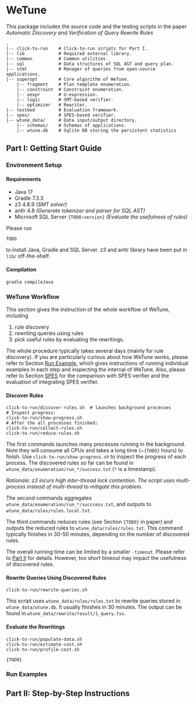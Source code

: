 # WeTune

This package includes the source code and the testing scripts in the paper
*Automatic Discovery and Verification of Query Rewrite Rules*

```shell
.
|-- click-to-run    # Click-to-run scripts for Part I.
|-- lib             # Required external library.
|-- common          # Common utilities.
|-- sql             # Data structures of SQL AST and query plan.
|-- stmt            # Manager of queries from open-source applications.
|-- superopt        # Core algorithm of WeTune.
    |-- fragment    # Plan template enumeration.
    |-- constraint  # Constraint enumeration.
    |-- uexpr       # U-expression.
    |-- logic       # SMT-based verifier.
    |-- optimizer   # Rewriter.
|-- testbed         # Evaluation framework.
|-- spes/           # SPES-based verifier.
|-- wtune_data/     # Data input/output directory.
    |-- schemas/    # Schemas of applications.
    |-- wtune.db    # Sqlite DB storing the persistent statistics
```

## Part I: Getting Start Guide

### Environment Setup

#### Requirements

* Java 17
* Gradle 7.3.3
* z3 4.8.9  *(SMT solver)*
* antlr 4.8  *(Generate tokenizer and parser for SQL AST)*
* Microsoft SQL Server `{TODO:version}` *(Evaluate the usefulness of rules)*

Please run
```shell
TODO
```
to install Java, Gradle and SQL Server.
z3 and antlr library have been put in `lib/` off-the-shelf.

#### Compilation

```shell
gradle compileJava
```

### WeTune Workflow

This section gives the instruction of the whole workflow of WeTune, including

1. rule discovery
2. rewriting queries using rules
3. pick useful rules by evaluating the rewritings.

The whole procedure typically takes several days (mainly for rule discovery). If you are particularly curious about how
WeTune works, please refer to Section [Run Example](#run-examples), which gives instructions of running individual
examples in each step and inspecting the internal of WeTune. Also, please refer to Section [SPES](#spes) for the
comparison with SPES verifier and the evaluation of integrating SPES verifier.

#### Discover Rules

```shell
click-to-run/discover-rules.sh  # launches background processes
# Inspect progress:
click-to-run/show-progress.sh
# After the all processes finished:
click-to-run/collect-rules.sh 
click-to-run/reduce-rules.sh
```

The first commands launches many processes running in the background. Note they will consume all CPUs and takes a long
time (~`{TODO}` hours) to finish. Use `click-to-run/show-progress.sh` to inspect the progress of each process. The
discovered rules so far can be found in `wtune_data/enumeration/run_*/success.txt` (`*` is a timestamp).

*Rationale: z3 incurs high inter-thread lock contention. The script uses multi-process instead of multi-thread to
mitigate this problem.*

The second commands aggregates `wtune_data/enumeration/run_*/succcess.txt`, and outputs
to `wtune_data/rules/rules.local.txt`.

The third commands reduces rules (see Section `{TODO}` in paper) and outputs the reduced rules
to `wtune_data/rules/rules.txt`. This command typically finishes in 30-50 minutes, depending on the number of discovered
rules.

The overall running time can be limited by a smaller `-timeout`. Please refer to [Part II](#part-ii) for details.
However, too short timeout may impact the usefulness of discovered rules.

#### Rewrite Queries Using Discovered Rules

```shell
click-to-run/rewrite-queries.sh
```

This script uses `wtune_data/rules/rules.txt` to rewrite queries stored in `wtune_data/wtune.db`. It usually finishes in
30 minutes. The output can be found in `wtune_data/rewrite/result/1_query.tsv`.

#### Evaluate the Rewritings

```shell
click-to-run/populate-data.sh
click-to-run/estimate-cost.sh
click-to-run/profile-cost.sh
```

`{TODO}`

### Run Examples

## Part II: Step-by-Step Instructions